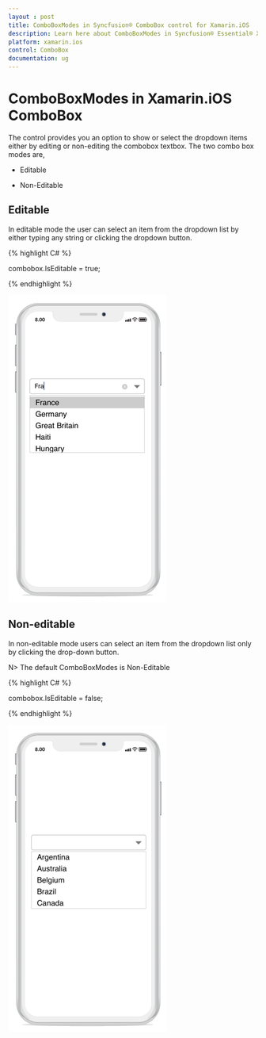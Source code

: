 ```yaml
---
layout : post
title: ComboBoxModes in Syncfusion® ComboBox control for Xamarin.iOS
description: Learn here about ComboBoxModes in Syncfusion® Essential® Xamarin.iOS ComboBox control, its elements, and more.
platform: xamarin.ios
control: ComboBox
documentation: ug
---
```


# ComboBoxModes in Xamarin.iOS ComboBox

The control provides you an option to show or select the dropdown items either by editing or non-editing the combobox textbox. The two combo box modes are, 

* Editable  

* Non-Editable 

## Editable 

In editable mode the user can select an item from the dropdown list by either typing any string or clicking the dropdown button.

{% highlight C# %}

combobox.IsEditable = true;

{% endhighlight %}

![Xamarin.iOS ComboBox Editable](images/editable.png)

## Non-editable 

In non-editable mode users can select an item from the dropdown list only by clicking the drop-down button. 

N> The default ComboBoxModes is Non-Editable

{% highlight C# %}

combobox.IsEditable = false;

{% endhighlight %}

![Xamarin.iOS ComboBox Non editable](images/noneditable.png)